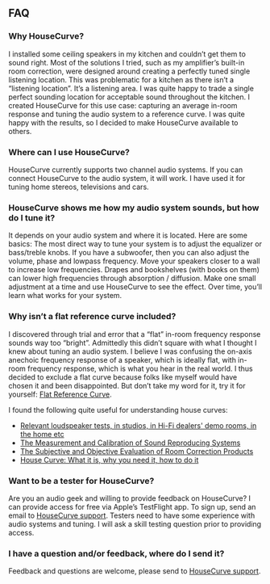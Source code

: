 ## FAQ

### Why HouseCurve?
I installed some ceiling speakers in my kitchen and couldn’t get them to sound right.  Most of the solutions I tried, such as my amplifier’s built-in room correction, were designed around creating a perfectly tuned single listening location.  This was problematic for a kitchen as there isn’t a “listening location”.  It’s a listening area.  I was quite happy to trade a single perfect sounding location for acceptable sound throughout the kitchen.  I created HouseCurve for this use case: capturing an average in-room response and tuning the audio system to a reference curve.  I was quite happy with the results, so I decided to make HouseCurve available to others.

### Where can I use HouseCurve?
HouseCurve currently supports two channel audio systems.  If you can connect HouseCurve to the audio system, it will work.  I have used it for tuning home stereos, televisions and cars.

### HouseCurve shows me how my audio system sounds, but how do I tune it?
It depends on your audio system and where it is located.  Here are some basics: The most direct way to tune your system is to adjust the equalizer or bass/treble knobs.  If you have a subwoofer, then you can also adjust the volume, phase and lowpass frequency.  Move your speakers closer to a wall to increase low frequencies.  Drapes and bookshelves (with books on them) can lower high frequencies through absorption / diffusion.  Make one small adjustment at a time and use HouseCurve to see the effect.  Over time, you’ll learn what works for your system.

### Why isn’t a flat reference curve included?
I discovered through trial and error that a “flat” in-room frequency response sounds way too “bright”.  Admittedly this didn’t square with what I thought I knew about tuning an audio system.  I believe I was confusing the on-axis anechoic frequency response of a speaker, which is ideally flat, with in-room frequency response, which is what you hear in the real world.  I thus decided to exclude a flat curve because folks like myself would have chosen it and been disappointed.  But don’t take my word for it, try it for yourself: [Flat Reference Curve](/examples/flat.txt).

I found the following quite useful for understanding house curves:
* [Relevant loudspeaker tests, in studios, in Hi-Fi dealers' demo rooms, in the home etc](https://www.bksv.com/media/doc/17-197.pdf)
* [The Measurement and Calibration of Sound Reproducing Systems](http://www.aes.org/e-lib/browse.cfm?elib=17839)
* [The Subjective and Objective Evaluation of Room Correction Products](https://seanolive.blogspot.com/2009/11/subjective-and-objective-evaluation-of.html)
* [House Curve: What it is, why you need it, how to do it](https://www.hometheatershack.com/forums/rew-forum/96-house-curve-what-why-you-need-how-do.html)

### Want to be a tester for HouseCurve?
Are you an audio geek and willing to provide feedback on HouseCurve?  I can provide access for free via Apple’s TestFlight app.  To sign up, send an email to [HouseCurve support](mailto:support@housecurve.com).  Testers need to have some experience with audio systems and tuning.  I will ask a skill testing question prior to providing access.

### I have a question and/or feedback, where do I send it?
Feedback and questions are welcome, please send to [HouseCurve support](mailto:support@housecurve.com).

